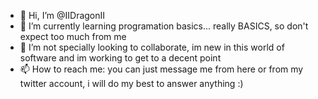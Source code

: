 - 👋 Hi, I’m @IIDragonII
- 🌱 I’m currently learning programation basics... really BASICS, so don't expect too much from me
- 💞️ I’m not specially looking to collaborate, im new in this world of software and im working to get to a decent point
- 📫 How to reach me:  you can just message me from  here or from my twitter account, i will do my best to answer anything :)

<!---
IIDragonII/IIDragonII is a ✨ special ✨ repository because its `README.md` (this file) appears on your GitHub profile.
You can click the Preview link to take a look at your changes.
--->
